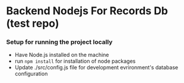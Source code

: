 # Backend Nodejs For Records Db (test repo)

### Setup for running the project locally

* Have Node.js installed on the machine
* run <code>npm install</code> for installation of node packages
* Update ./src/config.js file for development evrironment's database configuration

